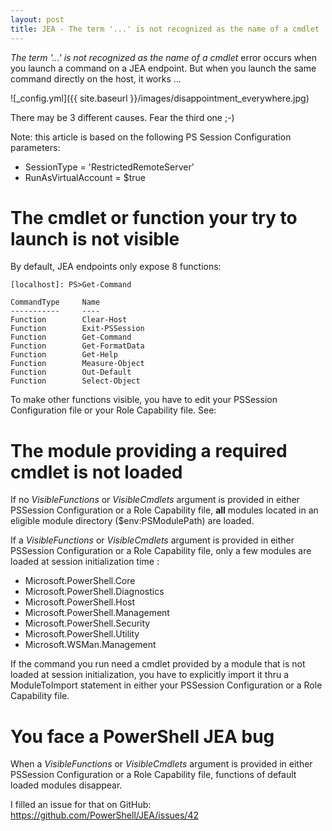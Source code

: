 ```yaml
---
layout: post
title: JEA - The term '...' is not recognized as the name of a cmdlet
---
```


*The term '...' is not recognized as the name of a cmdlet* error occurs when you launch a command on a JEA endpoint. But when you launch the same command directly on the host, it works ...

![_config.yml]({{ site.baseurl }}/images/disappointment_everywhere.jpg)

There may be 3 different causes. Fear the third one ;-)

Note: this article is based on the following PS Session Configuration parameters:

* SessionType = 'RestrictedRemoteServer'
* RunAsVirtualAccount = $true

# The cmdlet or function your try to launch is not visible

By default, JEA endpoints only expose 8 functions:
```
[localhost]: PS>Get-Command

CommandType     Name
-----------     ----
Function        Clear-Host
Function        Exit-PSSession
Function        Get-Command
Function        Get-FormatData
Function        Get-Help
Function        Measure-Object
Function        Out-Default
Function        Select-Object
```
To make other functions visible, you have to edit your PSSession Configuration file or your Role Capability file. See: 

# The module providing a required cmdlet is not loaded

If no *VisibleFunctions* or *VisibleCmdlets* argument is provided in either PSSession Configuration or a Role Capability file, **all** modules located in an eligible module directory ($env:PSModulePath) are loaded.

If a *VisibleFunctions* or *VisibleCmdlets* argument is provided in either PSSession Configuration or a Role Capability file, only a few modules are loaded at session initialization time :

* Microsoft.PowerShell.Core
* Microsoft.PowerShell.Diagnostics
* Microsoft.PowerShell.Host
* Microsoft.PowerShell.Management
* Microsoft.PowerShell.Security
* Microsoft.PowerShell.Utility
* Microsoft.WSMan.Management

If the command you run need a cmdlet provided by a module that is not loaded at session initialization, you have to explicitly import it thru a ModuleToImport statement in either your PSSession Configuration or a Role Capability file.

# You face a PowerShell JEA bug

When a *VisibleFunctions* or *VisibleCmdlets* argument is provided in either PSSession Configuration or a Role Capability file, functions of default loaded modules disappear.

I filled an issue for that on GitHub: <https://github.com/PowerShell/JEA/issues/42>
